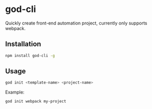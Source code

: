 # god-cli
Quickly create front-end automation project, currently only supports webpack.

## Installation
``` bash
npm install god-cli -g
```

## Usage
```bash
god init <template-name> <project-name>
```

Example:
``` bash
god init webpack my-project
```